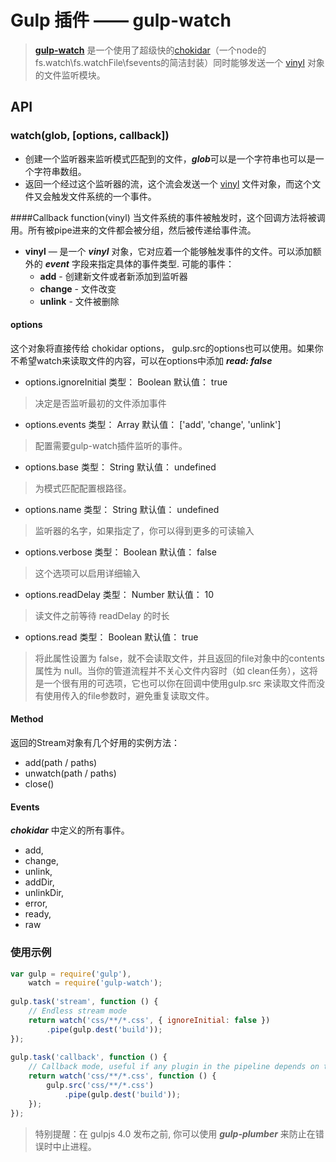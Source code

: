 ﻿# Gulp 插件 —— gulp-watch

> **[gulp-watch](https://www.npmjs.com/package/gulp-watch)** 是一个使用了超级快的[chokidar](https://github.com/paulmillr/chokidar)（一个node的fs.watch\fs.watchFile\fsevents的简洁封装）同时能够发送一个 [vinyl](https://github.com/gulpjs/vinyl) 对象的文件监听模块。

## API

### watch(glob, [options, callback])
 - 创建一个监听器来监听模式匹配到的文件，***glob***可以是一个字符串也可以是一个字符串数组。
 - 返回一个经过这个监听器的流，这个流会发送一个 [vinyl](https://github.com/gulpjs/vinyl) 文件对象，而这个文件又会触发文件系统的一个事件。

####Callback function(vinyl)
当文件系统的事件被触发时，这个回调方法将被调用。所有被pipe进来的文件都会被分组，然后被传递给事件流。

 - **vinyl** — 是一个 ***vinyl*** 对象，它对应着一个能够触发事件的文件。可以添加额外的 ***event*** 字段来指定具体的事件类型.
可能的事件：
    - **add** - 创建新文件或者新添加到监听器
    - **change** - 文件改变
    - **unlink** - 文件被删除
 
#### options

这个对象将直接传给 chokidar options， gulp.src的options也可以使用。如果你不希望watch来读取文件的内容，可以在options中添加 ***read: false***

 - options.ignoreInitial
类型： Boolean
默认值： true
> 决定是否监听最初的文件添加事件
 - options.events
类型： Array
默认值： ['add', 'change', 'unlink']
> 配置需要gulp-watch插件监听的事件。

 - options.base
类型： String
默认值： undefined
> 为模式匹配配置根路径。

 - options.name
类型： String
默认值： undefined
> 监听器的名字，如果指定了，你可以得到更多的可读输入
 - options.verbose
类型： Boolean
默认值： false
> 这个选项可以启用详细输入

 - options.readDelay
类型： Number
默认值： 10
> 读文件之前等待 readDelay 的时长

 - options.read
类型： Boolean
默认值： true
> 将此属性设置为 false，就不会读取文件，并且返回的file对象中的contents属性为 null。当你的管道流程并不关心文件内容时（如 clean任务），这将是一个很有用的可选项，它也可以你在回调中使用gulp.src 来读取文件而没有使用传入的file参数时，避免重复读取文件。

#### Method
返回的Stream对象有几个好用的实例方法：

 - add(path / paths)
 - unwatch(path / paths)
 - close()

#### Events
***chokidar*** 中定义的所有事件。

 - add, 
 - change, 
 - unlink, 
 - addDir, 
 - unlinkDir, 
 - error, 
 - ready, 
 - raw

### 使用示例

```javascript
var gulp = require('gulp'),
    watch = require('gulp-watch');
 
gulp.task('stream', function () {
	// Endless stream mode 
    return watch('css/**/*.css', { ignoreInitial: false })
        .pipe(gulp.dest('build'));
});
 
gulp.task('callback', function () {
	// Callback mode, useful if any plugin in the pipeline depends on the `end`/`flush` event 
    return watch('css/**/*.css', function () {
        gulp.src('css/**/*.css')
            .pipe(gulp.dest('build'));
    });
});
```

> 特别提醒：在 gulpjs 4.0 发布之前, 你可以使用 ***gulp-plumber*** 来防止在错误时中止进程。